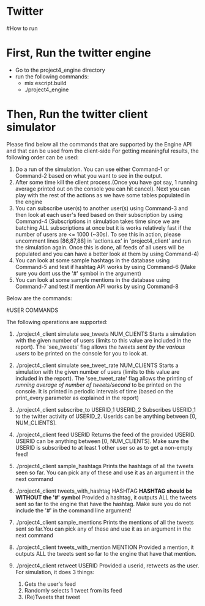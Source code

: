 # Twitter

#How to run

# First, Run the twitter engine
* Go to the project4_engine directory
* run the following commands:
    * mix escript.build
    * ./project4_engine

# Then, Run the twitter client simulator

Please find below all the commands that are supported by the Engine API and that can be used from the client-side
For getting meaningful results, the following order can be used:

1. Do a run of the simulation. You can use either Command-1 or Command-2 based on what you want to see in the output.
2. After some time kill the client process.(Once you have got say, 1 running average printed out on the console you can hit cancel). Next you can play with the rest of the actions as we have some tables populated in the engine
3. You can subscribe user(s) to another user(s) using Command-3 and then look at each user's feed based on their subscription by using Command-4
(Subscriptions in simulation takes time since we are batching ALL subscriptions at once but it is works relatively fast if the number of users are <= 1000 (~30s). To see this in action, please uncomment lines [86,87,88] in 'actions.ex' in 'project4_client' and run the simulation again. Once this is done, all feeds of all users will be populated and you can have a better look at them by using Command-4)
4. You can look at some sample hashtags in the database using Command-5 and test if hashtag API works by using Command-6 (Make sure you dont uss the '#' symbol in the argument)
5. You can look at some sample mentions in the database using Command-7 and test if mention API works by using Command-8

Below are the commands:

#USER COMMANDS

The following operations are supported:
1. ./project4_client simulate see_tweets NUM_CLIENTS
    Starts a simulation with the given number of users (limits to this value are included in the report). The 'see_tweets' flag allows the _tweets sent by the various users_ to be printed on the console for you to look at.

2. ./project4_client simulate see_tweet_rate NUM_CLIENTS
    Starts a simulation with the given number of users (limits to this value are included in the report). The 'see_tweet_rate' flag allows the printing of _running average of number of tweets/second_ to be printed on the console. It is printed in periodic intervals of time (based on the print_every parameter as explained in the report)

3. ./project4_client subscribe_to USERID_1 USERID_2
    Subscribes USERID_1 to the twitter activity of USERID_2. Userids can be anything between [0, NUM_CLIENTS].

4. ./project4_client feed USERID
    Returns the feed of the provided USERID. USERID can be anything between [0, NUM_CLIENTS]. Make sure the USERID is subscribed to at least 1 other user so as to get a non-empty feed! 

5. ./project4_client sample_hashtags
    Prints the hashtags of all the tweets seen so far. You can pick any of these and use it as an argument in the next command

6. ./project4_client tweets_with_hashtag HASHTAG  **HASHTAG should be WITHOUT the '#' symbol**
    Provided a hashtag, it outputs ALL the tweets sent so far to the engine that have the hashtag. Make sure you do not include the '#' in the command line argument!

7. ./project4_client sample_mentions
    Prints the mentions of all the tweets sent so far.You can pick any of these and use it as an argument in the next command

8. ./project4_client tweets_with_mention MENTION
    Provided a mention, it outputs ALL the tweets sent so far to the engine that have that mention.
    
9. ./project4_client retweet USERID
    Provided a userid, retweets as the user. For simulation, it does 3 things:
	1. Gets the user's feed
	2. Randomly selects 1 tweet from its feed
	3. (Re)Tweets that tweet 	
